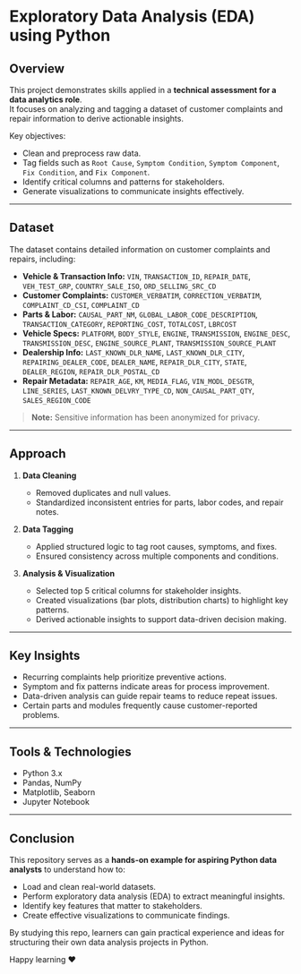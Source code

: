 # Exploratory Data Analysis (EDA) using Python


## Overview
This project demonstrates skills applied in a **technical assessment for a data analytics role**.  
It focuses on analyzing and tagging a dataset of customer complaints and repair information to derive actionable insights.

Key objectives:
- Clean and preprocess raw data.
- Tag fields such as `Root Cause`, `Symptom Condition`, `Symptom Component`, `Fix Condition`, and `Fix Component`.
- Identify critical columns and patterns for stakeholders.
- Generate visualizations to communicate insights effectively.

---

## Dataset
The dataset contains detailed information on customer complaints and repairs, including:

- **Vehicle & Transaction Info:** `VIN`, `TRANSACTION_ID`, `REPAIR_DATE`, `VEH_TEST_GRP`, `COUNTRY_SALE_ISO`, `ORD_SELLING_SRC_CD`  
- **Customer Complaints:** `CUSTOMER_VERBATIM`, `CORRECTION_VERBATIM`, `COMPLAINT_CD_CSI`, `COMPLAINT_CD`  
- **Parts & Labor:** `CAUSAL_PART_NM`, `GLOBAL_LABOR_CODE_DESCRIPTION`, `TRANSACTION_CATEGORY`, `REPORTING_COST`, `TOTALCOST`, `LBRCOST`  
- **Vehicle Specs:** `PLATFORM`, `BODY_STYLE`, `ENGINE`, `TRANSMISSION`, `ENGINE_DESC`, `TRANSMISSION_DESC`, `ENGINE_SOURCE_PLANT`, `TRANSMISSION_SOURCE_PLANT`  
- **Dealership Info:** `LAST_KNOWN_DLR_NAME`, `LAST_KNOWN_DLR_CITY`, `REPAIRING_DEALER_CODE`, `DEALER_NAME`, `REPAIR_DLR_CITY`, `STATE`, `DEALER_REGION`, `REPAIR_DLR_POSTAL_CD`  
- **Repair Metadata:** `REPAIR_AGE`, `KM`, `MEDIA_FLAG`, `VIN_MODL_DESGTR`, `LINE_SERIES`, `LAST_KNOWN_DELVRY_TYPE_CD`, `NON_CAUSAL_PART_QTY`, `SALES_REGION_CODE`  

> **Note:** Sensitive information has been anonymized for privacy.

---

## Approach
1. **Data Cleaning**
   - Removed duplicates and null values.
   - Standardized inconsistent entries for parts, labor codes, and repair notes.

2. **Data Tagging**
   - Applied structured logic to tag root causes, symptoms, and fixes.
   - Ensured consistency across multiple components and conditions.

3. **Analysis & Visualization**
   - Selected top 5 critical columns for stakeholder insights.
   - Created visualizations (bar plots, distribution charts) to highlight key patterns.
   - Derived actionable insights to support data-driven decision making.

---

## Key Insights
- Recurring complaints help prioritize preventive actions.
- Symptom and fix patterns indicate areas for process improvement.
- Data-driven analysis can guide repair teams to reduce repeat issues.
- Certain parts and modules frequently cause customer-reported problems.

---

## Tools & Technologies
- Python 3.x
- Pandas, NumPy
- Matplotlib, Seaborn
- Jupyter Notebook

---


## Conclusion
This repository serves as a **hands-on example for aspiring Python data analysts** to understand how to:
- Load and clean real-world datasets.
- Perform exploratory data analysis (EDA) to extract meaningful insights.
- Identify key features that matter to stakeholders.
- Create effective visualizations to communicate findings.  

By studying this repo, learners can gain practical experience and ideas for structuring their own data analysis projects in Python.



Happy learning ❤️
